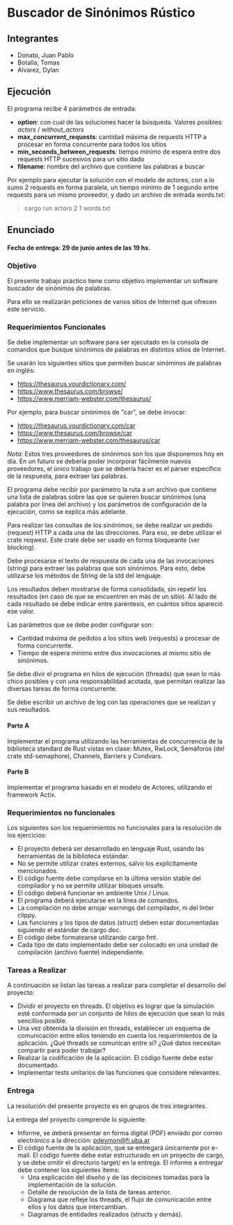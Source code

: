 # Buscador de Sinónimos Rústico
## Integrantes
* Donato, Juan Pablo
* Botalla, Tomas
* Alvarez, Dylan

## Ejecución
El programa recibe 4 parámetros de entrada:
- **option**: con cual de las soluciones hacer la búsqueda. Valores posibles: *actors* / *without_actors* 
- **max_concurrent_requests**: cantidad máxima de requests HTTP a procesar en forma concurrente para todos los sitios
- **min_seconds_between_requests**: tiempo mínimo de espera entre dos requests HTTP sucesivos para un sitio dado
- **filename**: nombre del archivo que contiene las palabras a buscar

Por ejemplo para ejecutar la solución con el modelo de actores, con a lo sumo 2 requests en forma paralela, un tiempo mínimo de 1 segundo entre requests para un mismo proveedor, y dado un archivo de entrada words.txt:
> cargo run actors 2 1 words.txt

## Enunciado

#### Fecha de entrega: 29 de junio antes de las 19 hs.

### Objetivo

El presente trabajo práctico tiene como objetivo implementar un software buscador de sinónimos de palabras.

Para ello se realizarán peticiones de varios sitios de Internet que ofrecen este servicio.

### Requerimientos Funcionales

Se debe implementar un software para ser ejecutado en la consola de comandos que busque sinónimos de palabras en distintos sitios de Internet.

Se usarán los siguientes sitios que permiten buscar sinóminos de palabras en inglés:

* https://thesaurus.yourdictionary.com/
* https://www.thesaurus.com/browse/
* https://www.merriam-webster.com/thesaurus/

Por ejemplo, para buscar sinónimos de "car", se debe invocar:

* https://thesaurus.yourdictionary.com/car
* https://www.thesaurus.com/browse/car
* https://www.merriam-webster.com/thesaurus/car

_Nota_: Estos tres proveedores de sinónimos son los que disponemos hoy en día. En un futuro se debería poder incorporar fácilmente nuevos proveedores, el único trabajo que se debería hacer es el parser específico de la respuesta, para extraer las palabras.

El programa debe recibir por parámetro la ruta a un archivo que contiene una lista de palabras sobre las que se quieren buscar sinónimos (una palabra por línea del archivo) y los parámetros de configuración de la ejecución, como se explica más adelante.

Para realizar las consultas de los sinónimos, se debe realizar un pedido (request) HTTP a cada una de las direcciones. Para eso, se debe utilizar el crate reqwest. Este crate debe ser usado en forma bloqueante (ver blocking).

Debe procesarse el texto de respuesta de cada una de las invocaciones (string) para extraer las palabras que son sinónimos. Para esto, debe utilizarse los métodos de String de la std del lenguaje.

Los resultados deben mostrarse de forma consolidada, sin repetir los resultados (en caso de que se encuentren en más de un sitio). Al lado de cada resultado se debe indicar entre paréntesis, en cuántos sitios apareció ese valor.

Las parámetros que se debe poder configurar son:

* Cantidad máxima de pedidos a los sitios web (requests) a procesar de forma concurrente.
* Tiempo de espera mínimo entre dos invocaciones al mismo sitio de sinónimos.

Se debe divir el programa en hilos de ejecución (threads) que sean lo más chico posibles y con una responsabilidad acotada, que permitan realizar las diversas tareas de forma concurrente.

Se debe escribir un archivo de log con las operaciones que se realizan y sus resultados.

#### Parte A

Implementar el programa utilizando las herramientas de concurrencia de la biblioteca standard de Rust vistas en clase: Mutex, RwLock, Semáforos (del crate std-semaphore), Channels, Barriers y Condvars.

#### Parte B

Implementar el programa basado en el modelo de Actores, utilizando el framework Actix.

### Requerimientos no funcionales

Los siguientes son los requerimientos no funcionales para la resolución de los ejercicios:

* El proyecto deberá ser desarrollado en lenguaje Rust, usando las herramientas de la biblioteca estándar.
* No se permite utilizar crates externos, salvo los explícitamente mencionados.
* El código fuente debe compilarse en la última versión stable del compilador y no se permite utilizar bloques unsafe.
* El código deberá funcionar en ambiente Unix / Linux.
* El programa deberá ejecutarse en la línea de comandos.
* La compilación no debe arrojar warnings del compilador, ni del linter clippy.
* Las funciones y los tipos de datos (struct) deben estar documentadas siguiendo el estándar de cargo doc.
* El código debe formatearse utilizando cargo fmt.
* Cada tipo de dato implementado debe ser colocado en una unidad de compilación (archivo fuente) independiente.

### Tareas a Realizar

A continuación se listan las tareas a realizar para completar el desarrollo del proyecto:

* Dividir el proyecto en threads. El objetivo es lograr que la simulación esté conformada por un conjunto de hilos de ejecución que sean lo más sencillos posible.
* Una vez obtenida la división en threads, establecer un esquema de comunicación entre ellos teniendo en cuenta los requerimientos de la aplicación. ¿Qué threads se comunican entre sı́? ¿Qué datos necesitan compartir para poder trabajar?
* Realizar la codificación de la aplicación. El código fuente debe estar documentado.
* Implementar tests unitarios de las funciones que considere relevantes.

### Entrega

La resolución del presente proyecto es en grupos de tres integrantes.

La entrega del proyecto comprende lo siguiente:

* Informe, se deberá presentar en forma digital (PDF) enviado por correo electrónico a la dirección: pdeymon@fi.uba.ar
* El código fuente de la aplicación, que se entregará únicamente por e-mail. El código fuente debe estar estructurado en un proyecto de cargo, y se debe omitir el directorio target/ en la entrega. El informe a entregar debe contener los siguientes items:
  * Una explicación del diseño y de las decisiones tomadas para la implementación de la solución.
  * Detalle de resolución de la lista de tareas anterior.
  * Diagrama que refleje los threads, el flujo de comunicación entre ellos y los datos que intercambian.
  * Diagramas de entidades realizados (structs y demás).
